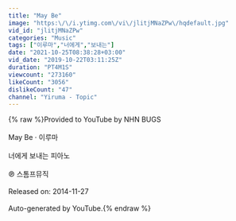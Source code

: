```yaml
---
title: "May Be"
image: "https:\/\/i.ytimg.com\/vi\/jlitjMNaZPw\/hqdefault.jpg"
vid_id: "jlitjMNaZPw"
categories: "Music"
tags: ["이루마","너에게","보내는"]
date: "2021-10-25T08:38:28+03:00"
vid_date: "2019-10-22T03:11:25Z"
duration: "PT4M1S"
viewcount: "273160"
likeCount: "3056"
dislikeCount: "47"
channel: "Yiruma - Topic"
---
```

{% raw %}Provided to YouTube by NHN BUGS<br /><br />May Be · 이루마<br /><br />너에게 보내는 피아노<br /><br />℗ 스톰프뮤직<br /><br />Released on: 2014-11-27<br /><br />Auto-generated by YouTube.{% endraw %}

